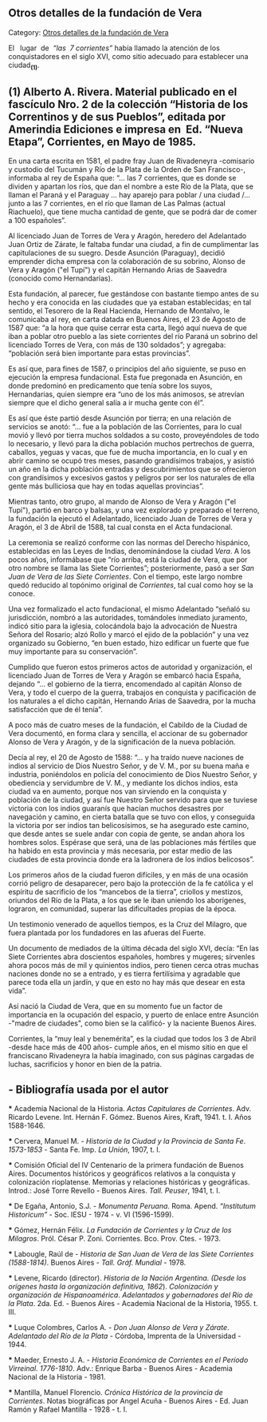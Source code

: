 ## Otros detalles de la fundación de Vera

Category: [Otros detalles de la fundación de Vera](http://descubrircorrientes.com.ar/2012/index.php/1382-historia-desde-el-origen-hasta-1814/corrientes-colonial-primeras-noticias/los-primeros-anos-de-la-ciudad-de-vera/emplazamiento-geografico-de-la-ciudad-fundada-por-torres-de-vera-y-aragon/otros-detalles-de-la-fundacion-de-vera)

El   lugar  de  _“las  7 corrientes”_ había llamado la atención de los conquistadores en el siglo XVI, como sitio adecuado para establecer una ciudad<sub><strong>(1)</strong></sub>.

## **(1)** Alberto A. Rivera. Material publicado en el fascículo Nro. 2 de la colección “Historia de los Correntinos y de sus Pueblos”, editada por Amerindia Ediciones e impresa en  Ed. “Nueva Etapa”, Corrientes, en Mayo de 1985.

En una carta escrita en 1581, el padre fray Juan de Rivadeneyra -comisario y custodio del Tucumán y Río de la Plata de la Orden de San Francisco-, informaba al rey de España que: “... las 7 corrientes, que es donde se dividen y apartan los ríos, que dan el nombre a este Río de la Plata, que se llaman el Paraná y el Paraguay ... hay aparejo para poblar / una ciudad /... junto a las 7 corrientes, en el río que llaman de Las Palmas (actual Riachuelo), que tiene mucha cantidad de gente, que se podrá dar de comer a 100 españoles”.

Al licenciado Juan de Torres de Vera y Aragón, heredero del Adelantado Juan Ortiz de Zárate, le faltaba fundar una ciudad, a fin de cumplimentar las capitulaciones de su suegro. Desde Asunción (Paraguay), decidió emprender dicha empresa con la colaboración de su sobrino, Alonso de Vera y Aragón ("el Tupí") y el capitán Hernando Arias de Saavedra (conocido como Hernandarias).

Esta fundación, al parecer, fue gestándose con bastante tiempo antes de su hecho y era conocida en las ciudades que ya estaban establecidas; en tal sentido, el Tesorero de la Real Hacienda, Hernando de Montalvo, le comunicaba al rey, en carta datada en Buenos Aires, el 23 de Agosto de 1587 que: “a la hora que quise cerrar esta carta, llegó aquí nueva de que iban a poblar otro pueblo a las siete corrientes del río Paraná un sobrino del licenciado Torres de Vera, con más de 130 soldados”; y agregaba: “población será bien importante para estas provincias”.

Es así que, para fines de 1587, o principios del año siguiente, se puso en ejecución la empresa fundacional. Esta fue pregonada en Asunción, en donde predominó en predicamento que tenía sobre los suyos, Hernandarias, quien siempre era “uno de los más animosos, se atrevían siempre que el dicho general salía a ir mucha gente con él”.

Es así que éste partió desde Asunción por tierra; en una relación de servicios se anotó: “... fue a la población de las Corrientes, para lo cual movió y llevó por tierra muchos soldados a su costo, proveyéndoles de todo lo necesario, y llevó para la dicha población muchos pertrechos de guerra, caballos, yeguas y vacas, que fue de mucha importancia, en lo cual y en abrir camino se ocupó tres meses, pasando grandísimos trabajos, y asistió un año en la dicha población entradas y descubrimientos que se ofrecieron con grandísimos y excesivos gastos y peligros por ser los naturales de ella gente más bulliciosa que hay en todas aquellas provincias”.

Mientras tanto, otro grupo, al mando de Alonso de Vera y Aragón ("el Tupí"), partió en barco y balsas, y una vez explorado y preparado el terreno, la fundación la ejecutó el Adelantado, licenciado Juan de Torres de Vera y Aragón, el 3 de Abril de 1588, tal cual consta en el Acta fundacional.

La ceremonia se realizó conforme con las normas del Derecho hispánico, establecidas en las Leyes de Indias, denominándose la ciudad _Vera_. A los pocos años, informábase que “río arriba, está la ciudad de Vera, que por otro nombre se llama las Siete Corrientes”; posteriormente, pasó a ser _San Juan de Vera de las Siete Corrientes_. Con el tiempo, este largo nombre quedó reducido al topónimo original de _Corrientes_, tal cual como hoy se la conoce.

Una vez formalizado el acto fundacional, el mismo Adelantado “señaló su jurisdicción, nombró a las autoridades, tomándoles inmediato juramento, indicó sitio para la iglesia, colocándola bajo la advocación de Nuestra Señora del Rosario; alzó Rollo y marcó el ejido de la población” y una vez organizado su Gobierno, “en buen estado, hizo edificar un fuerte que fue muy importante para su conservación”.

Cumplido que fueron estos primeros actos de autoridad y organización, el licenciado Juan de Torres de Vera y Aragón se embarcó hacia España, dejando “... el gobierno de la tierra, encomendado al capitán Alonso de Vera, y todo el cuerpo de la guerra, trabajos en conquista y pacificación de los naturales a el dicho capitán, Hernando Arias de Saavedra, por la mucha satisfacción que de él tenía”.

A poco más de cuatro meses de la fundación, el Cabildo de la Ciudad de Vera documentó, en forma clara y sencilla, el accionar de su gobernador Alonso de Vera y Aragón, y de la significación de la nueva población.

Decía al rey, el 20 de Agosto de 1588: “... y ha traído nueve naciones de indios al servicio de Dios Nuestro Señor, y de V. M., por su buena maña e industria, poniéndolos en policía del conocimiento de Dios Nuestro Señor, y obediencia y servidumbre de V. M., y mediante los dichos indios, esta ciudad va en aumento, porque nos van sirviendo en la conquista y población de la ciudad, y así fue Nuestro Señor servido para que se tuviese victoria con los indios guaranís que hacían muchos desastres por navegación y camino, en cierta batalla que se tuvo con ellos, y conseguida la victoria por ser indios tan belicosísimos, se ha asegurado este camino, que desde antes se suele andar con copia de gente, se andan ahora los hombres solos. Espérase que será, una de las poblaciones más fértiles que ha habido en esta provincia y más necesaria, por estar medio de las ciudades de esta provincia donde era la ladronera de los indios belicosos”.

Los primeros años de la ciudad fueron difíciles, y en más de una ocasión corrió peligro de desaparecer, pero bajo la protección de la fe católica y el espíritu de sacrificio de los “mancebos de la tierra”, criollos y mestizos, oriundos del Río de la Plata, a los que se le iban uniendo los aborígenes, lograron, en comunidad, superar las dificultades propias de la época.

Un testimonio venerado de aquellos tiempos, es la Cruz del Milagro, que fuera plantada por los fundadores en las afueras del Fuerte.

Un documento de mediados de la última década del siglo XVI, decía: “En las Siete Corrientes abra doscientos españoles, hombres y mugeres; sírvenles ahora pocos más de mil y quinientos indios, pero tienen cerca otras muchas naciones donde no se a entrado, y es tierra fertilísima y agradable que parece toda ella un jardín, y que en esto no hay más que desear en esta vida”.

Así nació la Ciudad de Vera, que en su momento fue un factor de importancia en la ocupación del espacio, y puerto de enlace entre Asunción -"madre de ciudades", como bien se la calificó- y la naciente Buenos Aires.

Corrientes, la “muy leal y benemérita”, es la ciudad que todos los 3 de Abril -desde hace más de 400 años- cumple años, en el mismo sitio en que el franciscano Rivadeneyra la había imaginado, con sus páginas cargadas de luchas, sacrificios y honor en bien de la patria.

## **\- Bibliografía usada por el autor**

**\*** Academia Nacional de la Historia. _Actas Capitulares de Corrientes_. Adv. Ricardo Levene. Int. Hernán F. Gómez. Buenos Aires, Kraft, 1941. t. I. Años 1588-1646.

**\*** Cervera, Manuel M. - _Historia de la Ciudad y la Provincia de Santa Fe_. _1573-1853_ - Santa Fe. Imp. _La Unión_, 1907, t. I.

**\*** Comisión Oficial del IV Centenario de la primera fundación de Buenos Aires. Documentos históricos y geográficos relativos a la conquista y colonización rioplatense. Memorias y relaciones históricas y geográficas. Introd.: José Torre Revello - Buenos Aires. _Tall. Peuser_, 1941, t. I.

**\*** De Egaña, Antonio, S.J. - _Monumenta Peruana_. Roma. Apend. _“Institutum Historicum”_ - Soc. IESU - 1974 - v. VI (1596-1599).

**\*** Gómez, Hernán Félix. _La Fundación de Corrientes y la Cruz de los Milagros_. Pról. César P. Zoni. Corrientes. Bco. Prov. Ctes. - 1973.

**\*** Labougle, Raúl de - _Historia de San Juan de Vera de las Siete Corrientes (1588-1814)_. Buenos Aires - _Tall. Gráf. Mundial_ - 1978.

**\*** Levene, Ricardo (director). _Historia de la Nación Argentina. (Desde los orígenes hasta la organización definitiva, 1862_). _Colonización y organización de Hispanoamérica_. _Adelantados y gobernadores del Río de la Plata_. 2da. Ed. - Buenos Aires - Academia Nacional de la Historia, 1955. t. III.

**\*** Luque Colombres, Carlos A. - _Don Juan Alonso de Vera y Zárate_. _Adelantado del Río de la Plata_ - Córdoba, Imprenta de la Universidad - 1944.

**\*** Maeder, Ernesto J. A. - _Historia Económica de Corrientes en el Período Virreinal. 1776-1810_. Adv.: Enrique Barba - Buenos Aires - Academia Nacional de la Historia - 1981.

**\*** Mantilla, Manuel Florencio. _Crónica Histórica de la provincia de Corrientes_. Notas biográficas por Angel Acuña - Buenos Aires - Ed. Juan Ramón y Rafael Mantilla - 1928 - t. I.